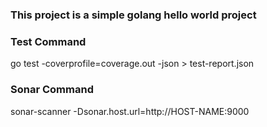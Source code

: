 ### This project is a simple golang hello world project

### Test Command
go test -coverprofile=coverage.out -json > test-report.json

### Sonar Command
sonar-scanner -Dsonar.host.url=http://HOST-NAME:9000
